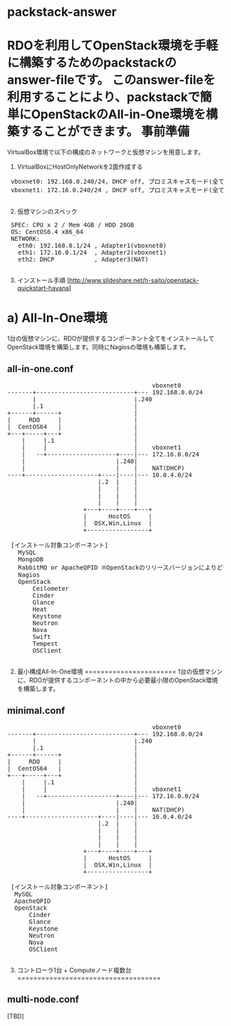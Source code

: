 packstack-answer
================

RDOを利用してOpenStack環境を手軽に構築するためのpackstackのanswer-fileです。
このanswer-fileを利用することにより、packstackで簡単にOpenStackのAll-in-One環境を構築することができます。
事前準備
=======
VirtualBox環境で以下の構成のネットワークと仮想マシンを用意します。

1. VirtualBoxにHostOnlyNetworkを2面作成する
 <pre>
 vboxnet0: 192.168.0.240/24, DHCP off, プロミスキャスモード(全て許可)
 vboxnet1: 172.16.0.240/24 , DHCP off, プロミスキャスモード(全て許可)
 </pre>
2. 仮想マシンのスペック
 <pre>
 SPEC: CPU x 2 / Mem 4GB / HDD 20GB
 OS: CentOS6.4 x86_64
 NETWORK:
   eth0: 192.168.0.1/24 , Adapter1(vboxnet0)
   eth1: 172.16.0.1/24  , Adapter2(vboxnet1)
   eth2: DHCP           , Adapter3(NAT)
 </pre>
3. インストール手順 [http://www.slideshare.net/h-saito/openstack-quickstart-havana]

a) All-In-One環境
=========================
1台の仮想マシンに、RDOが提供するコンポーネント全てをインストールしてOpenStack環境を構築します。同時にNagiosの環境も構築します。

all-in-one.conf
---------------
 <pre>
                                        vboxnet0
-------+---------------------------+--- 192.168.0.0/24
       |                           |.240
       |.1                         |
+------+------+                    |
|     RDO     |                    |
|  CentOS64   |                    |
+---+-----+---+                    |
    |     |.1                      |
    |     |                        |    vboxnet1
    |   --+-------------------+----|--- 172.16.0.0/24
    |                         |.240|
    |                         |    |    NAT(DHCP)
----+--------------------+----|----|--- 10.0.4.0/24
                         |.2  |    |
                         |    |    |
                         |    |    |
                         |    |    |
                     +---+----+----+---+
                     |      HostOS     |
                     |  OSX,Win,Linux  |
                     +-----------------+

 [インストール対象コンポーネント]
   MySQL
   MongoDB
   RabbitMQ or ApacheQPID ※OpenStackのリリースバージョンによりどちらかがインストールされる
   Nagios
   OpenStack
       Ceilometer
       Cinder
       Glance
       Heat
       Keystone
       Neutron
       Nova
       Swift
       Tempest
       OSClient
 </pre>
 
2) 最小構成All-In-One環境
=======================
1台の仮想マシンに、RDOが提供するコンポーネントの中から必要最小限のOpenStack環境を構築します。

minimal.conf
------------
 <pre>
                                        vboxnet0
-------+---------------------------+--- 192.168.0.0/24
       |                           |.240
       |.1                         |
+------+------+                    |
|     RDO     |                    |
|  CentOS64   |                    |
+---+-----+---+                    |
    |     |.1                      |
    |     |                        |    vboxnet1
    |   --+-------------------+----|--- 172.16.0.0/24
    |                         |.240|
    |                         |    |    NAT(DHCP)
----+--------------------+----|----|--- 10.0.4.0/24
                         |.2  |    |
                         |    |    |
                         |    |    |
                         |    |    |
                     +---+----+----+---+
                     |      HostOS     |
                     |  OSX,Win,Linux  |
                     +-----------------+

 [インストール対象コンポーネント]
  MySQL
  ApacheQPID
  OpenStack
      Cinder
      Glance
      Keystone
      Neutron
      Nova
      OSClient
 </pre>

3) コントローラ1台 + Computeノード複数台
====================================

multi-node.conf
---------------

[TBD]
